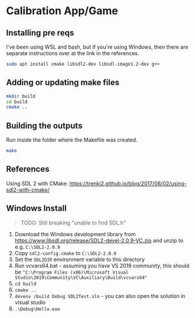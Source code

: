 # Calibration App/Game

## Installing pre reqs

I've been using WSL and bash, but if you're using Windows, then there are separate instructions over at the link in the references.

``` bash
sudo apt install cmake libsdl2-dev libsdl-image1.2-dev g++
```

## Adding or updating make files

``` bash
mkdir build
cd build
cmake ..
```

## Building the outputs

Run inside the folder where the Makefile was created.

``` bash
make
```

## References

Using SDL 2 with CMake: <https://trenki2.github.io/blog/2017/06/02/using-sdl2-with-cmake/>

## Windows Install

> TODO: Still breaking "unable to find SDL.h"

1. Download the Windows development library from <https://www.libsdl.org/release/SDL2-devel-2.0.9-VC.zip> and unzip to e.g. `C:\SDL2-2.0.9`
2. Copy `sdl2-config.cmake` to `C:\SDL2-2.0.9`
3. Set the `SDL2DIR` environment variable to this directory
2. Run vcvars64.bat - assuming you have VS 2019 community, this should be `"C:\Program Files (x86)\Microsoft Visual Studio\2019\Community\VC\Auxiliary\Build\vcvars64"`
3. `cd build`
4. `cmake ..`
5. `devenv /build Debug SDL2Test.sln` - you can also open the solution in visual studio
6. `.\Debug\Hello.exe`